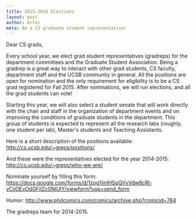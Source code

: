 ```yaml
---
title: 2015-2016 Elections
layout: post
author: Arlei
meta: Be a CS graduate student representative!
---
```


Dear CS grads,

Every school year, we elect grad student representatives (gradreps) for the department committees and the Graduate Student Association. Being a gradrep is a great way to interact with other grad students, CS faculty, department staff and the UCSB community in general. All the positions are open for nomination and the only requirement for eligibility is to be a CS grad registered for Fall 2015. After nominations, we will run elections, and all the grad students can vote!

Starting this year, we will also select a student senate that will work directly with the chair and staff in the organization of department events and on improving the conditions of graduate students in the department. This group of students is expected to represent all the research labs (roughly, one student per lab), Master's students and Teaching Assistants.

Here is a short description of the positions available:
http://cs.ucsb.edu/~greps/positions/

And these were the representatives elected for the year 2014-2015:
http://cs.ucsb.edu/~greps/who-we-are/

Nominate yourself by filling this form:
https://docs.google.com/forms/d/1zog1iinlHSqQVvVdw6cRt-vCjjOEvOdGFiIZc0NIUlY/viewform?usp=send_form 

Humor:
http://www.phdcomics.com/comics/archive.php?comicid=784

The gradreps team for 2014-2015.
